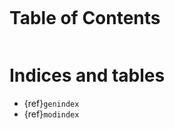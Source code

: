 
```{include} README.md
```

# Table of Contents
```{tableofcontents}
```

# Indices and tables

- {ref}`genindex`
- {ref}`modindex`
